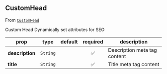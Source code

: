 
## CustomHead

From [`CustomHead`](CustomHead)

Custom Head
Dynamically set <head> attributes for SEO

prop | type | default | required | description
---- | :----: | :-------: | :--------: | -----------
**description** | `String` |  | :white_check_mark: | Description meta tag content
**title** | `String` |  | :white_check_mark: | Title meta tag content



